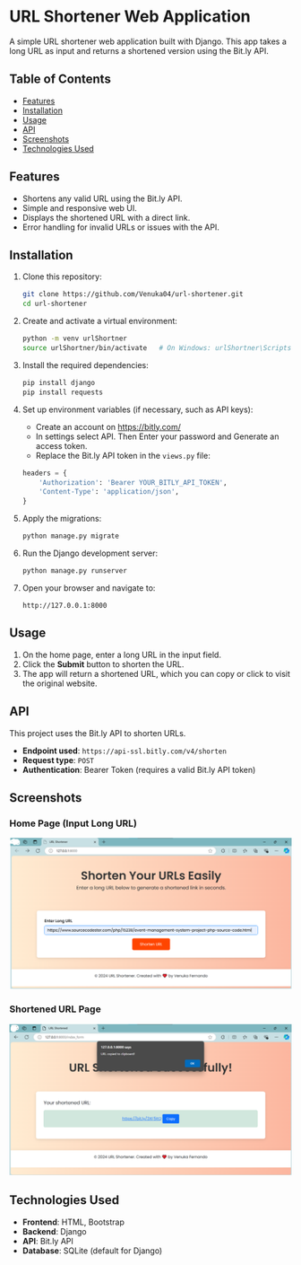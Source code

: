 # URL Shortener Web Application

A simple URL shortener web application built with Django. This app takes a long URL as input and returns a shortened version using the Bit.ly API.

## Table of Contents

- [Features](#features)
- [Installation](#installation)
- [Usage](#usage)
- [API](#api)
- [Screenshots](#screenshots)
- [Technologies Used](#technologies-used)

## Features

- Shortens any valid URL using the Bit.ly API.
- Simple and responsive web UI.
- Displays the shortened URL with a direct link.
- Error handling for invalid URLs or issues with the API.

## Installation

1. Clone this repository:

   ```bash
   git clone https://github.com/Venuka04/url-shortener.git
   cd url-shortener
   ```

2. Create and activate a virtual environment:

   ```bash
   python -m venv urlShortner
   source urlShortner/bin/activate   # On Windows: urlShortner\Scripts\activate
   ```

3. Install the required dependencies:

   ```bash
   pip install django
   pip install requests
   ```

4. Set up environment variables (if necessary, such as API keys):

   - Create an account on https://bitly.com/
   - In settings select API. Then Enter your password and Generate an access token.
   - Replace the Bit.ly API token in the `views.py` file:

   ```python
   headers = {
       'Authorization': 'Bearer YOUR_BITLY_API_TOKEN',
       'Content-Type': 'application/json',
   }
   ```

5. Apply the migrations:

   ```bash
   python manage.py migrate
   ```

6. Run the Django development server:

   ```bash
   python manage.py runserver
   ```

7. Open your browser and navigate to:

   ```
   http://127.0.0.1:8000
   ```

## Usage

1. On the home page, enter a long URL in the input field.
2. Click the **Submit** button to shorten the URL.
3. The app will return a shortened URL, which you can copy or click to visit the original website.

## API

This project uses the Bit.ly API to shorten URLs.

- **Endpoint used**: `https://api-ssl.bitly.com/v4/shorten`
- **Request type**: `POST`
- **Authentication**: Bearer Token (requires a valid Bit.ly API token)

## Screenshots

### Home Page (Input Long URL)

![Home Page](screenshots/home_page.png)

### Shortened URL Page

![Shortened URL](screenshots/shortened_url_page.png)

## Technologies Used

- **Frontend**: HTML, Bootstrap
- **Backend**: Django
- **API**: Bit.ly API
- **Database**: SQLite (default for Django)

